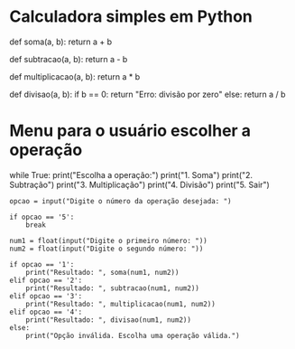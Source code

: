 # Calculadora simples em Python

def soma(a, b):
    return a + b

def subtracao(a, b):
    return a - b

def multiplicacao(a, b):
    return a * b

def divisao(a, b):
    if b == 0:
        return "Erro: divisão por zero"
    else:
        return a / b

# Menu para o usuário escolher a operação
while True:
    print("Escolha a operação:")
    print("1. Soma")
    print("2. Subtração")
    print("3. Multiplicação")
    print("4. Divisão")
    print("5. Sair")

    opcao = input("Digite o número da operação desejada: ")

    if opcao == '5':
        break

    num1 = float(input("Digite o primeiro número: "))
    num2 = float(input("Digite o segundo número: "))

    if opcao == '1':
        print("Resultado: ", soma(num1, num2))
    elif opcao == '2':
        print("Resultado: ", subtracao(num1, num2))
    elif opcao == '3':
        print("Resultado: ", multiplicacao(num1, num2))
    elif opcao == '4':
        print("Resultado: ", divisao(num1, num2))
    else:
        print("Opção inválida. Escolha uma operação válida.")
